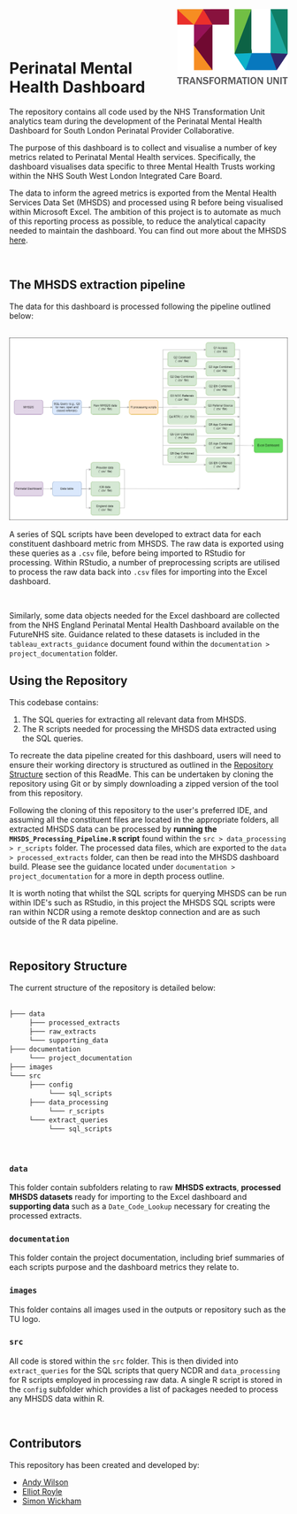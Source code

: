 <img src="images/TU_logo_large.png" alt="TU logo" width="200" align="right"/>

<br/>

<br/>

<br/>

# Perinatal Mental Health Dashboard

The repository contains all code used by the NHS Transformation Unit analytics team during the development of the Perinatal Mental Health Dashboard for South London Perinatal Provider Collaborative.

The purpose of this dashboard is to collect and visualise a number of key metrics related to Perinatal Mental Health services. Specifically, the dashboard visualises data specific to three Mental Health Trusts working within the NHS South West London Integrated Care Board. 

The data to inform the agreed metrics is exported from the Mental Health Services Data Set (MHSDS) and processed using R before being visualised within Microsoft Excel. The ambition of this project is to automate as much of this reporting process as possible, to reduce the analytical capacity needed to maintain the dashboard. You can find out more about the MHSDS [here](https://digital.nhs.uk/data-and-information/data-collections-and-data-sets/data-sets/mental-health-services-data-set).

<br/>

## The MHSDS extraction pipeline

The data for this dashboard is processed following the pipeline outlined below:

<br/>

<img src="images/data_pipeline.png" alt="data pipeline" width="1000" align="centre"/>

<br/>

A series of SQL scripts have been developed to extract data for each constituent dashboard metric from MHSDS. The raw data is exported using these queries as a `.csv` file, before being imported to RStudio for processing. Within RStudio, a number of preprocessing scripts are utilised to process the raw data back into `.csv` files for importing into the Excel dashboard.

<br/>

Similarly, some data objects needed for the Excel dashboard are collected from the NHS England Perinatal Mental Health Dashboard available on the FutureNHS site. Guidance related to these datasets is included in the `tableau_extracts_guidance` document found within the `documentation > project_documentation` folder.

## Using the Repository

This codebase contains:

1. The SQL queries for extracting all relevant data from MHSDS.
2. The R scripts needed for processing the MHSDS data extracted using the SQL queries.

To recreate the data pipeline created for this dashboard, users will need to ensure their working directory is structured as outlined in the [Repository Structure](##-Repository-Structure) section of this ReadMe. This can be undertaken by cloning the repository using Git or by simply downloading a zipped version of the tool from this repository.

Following the cloning of this repository to the user's preferred IDE, and assuming all the constituent files are located in the appropriate folders, all extracted MHSDS data can be processed by **running the `MHSDS_Processing_Pipeline.R` script** found within the `src > data_processing > r_scripts` folder. The processed data files, which are exported to the `data > processed_extracts` folder, can then be read into the MHSDS dashboard build. Please see the guidance located under `documentation > project_documentation` for a more in depth process outline.

It is worth noting that whilst the SQL scripts for querying MHSDS can be run within IDE's such as RStudio, in this project the MHSDS SQL scripts were ran within NCDR using a remote desktop connection and are as such outside of the R data pipeline.

<br/>

## Repository Structure

The current structure of the repository is detailed below:

``` plaintext

├─── data
     ├─── processed_extracts
     ├─── raw_extracts
     └─── supporting_data
├─── documentation
     └─── project_documentation
├─── images
└─── src
     ├─── config
          └─── sql_scripts
     ├─── data_processing
          └─── r_scripts
     └─── extract_queries
          └─── sql_scripts

```

<br/>

### `data`
This folder contain subfolders relating to raw **MHSDS extracts**, **processed MHSDS datasets** ready for importing to the Excel dashboard and **supporting data** such as a `Date_Code_Lookup` necessary for creating the processed extracts. 

### `documentation`
This folder contain the project documentation, including brief summaries of each scripts purpose and the dashboard metrics they relate to.

### `images`
This folder contains all images used in the outputs or repository such as the TU logo.

### `src`
All code is stored within the `src` folder. This is then divided into `extract_queries` for the SQL scripts that query NCDR and `data_processing` for R scripts employed in processing raw data. A single R script is stored in the `config` subfolder which provides a list of packages needed to process any MHSDS data within R.


<br/>

## Contributors

This repository has been created and developed by:
-   [Andy Wilson](https://github.com/ASW-Analyst)
-   [Elliot Royle](https://github.com/elliotroyle)
-   [Simon Wickham](https://github.com/SiWickham)
